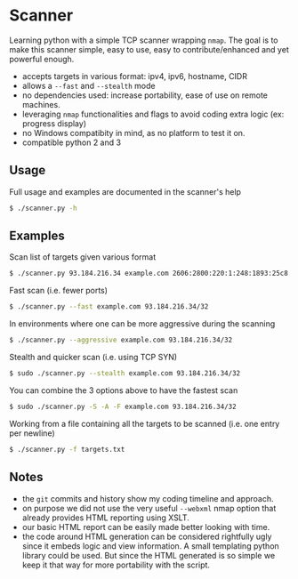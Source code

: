 # Scanner

Learning python with a simple TCP scanner wrapping `nmap`. The goal is to make this scanner simple, easy to use, easy to contribute/enhanced and yet powerful enough.

* accepts targets in various format: ipv4, ipv6, hostname, CIDR
* allows a `--fast` and `--stealth` mode
* no dependencies used: increase portability, ease of use on remote machines.
* leveraging `nmap` functionalities and flags to avoid coding extra logic (ex: progress display)
* no Windows compatibity in mind, as no platform to test it on.
* compatible python 2 and 3

## Usage

Full usage and examples are documented in the scanner's help 

```sh
$ ./scanner.py -h
```

## Examples

Scan list of targets given various format 
```sh
$ ./scanner.py 93.184.216.34 example.com 2606:2800:220:1:248:1893:25c8:1946 172.16.36.12/28
```

Fast scan (i.e. fewer ports)
```sh
$ ./scanner.py --fast example.com 93.184.216.34/32
```

In environments where one can be more aggressive during the scanning
```sh
$ ./scanner.py --aggressive example.com 93.184.216.34/32
```

Stealth and quicker scan (i.e. using TCP SYN)
```sh
$ sudo ./scanner.py --stealth example.com 93.184.216.34/32
```

You can combine the 3 options above to have the fastest scan
```sh
$ sudo ./scanner.py -S -A -F example.com 93.184.216.34/32
```

Working from a file containing all the targets to be scanned (i.e. one entry per newline)
```sh
$ ./scanner.py -f targets.txt
```

## Notes

* the `git` commits and history show my coding timeline and approach.
* on purpose we did not use the very useful `--webxml` nmap option that already provides HTML reporting using XSLT.
* our basic HTML report can be easily made better looking with time.
* the code around HTML generation can be considered rightfully ugly since it embeds logic and view information. A small templating python library could be used. But since the HTML generated is so simple we keep it that way for more portability with the script.